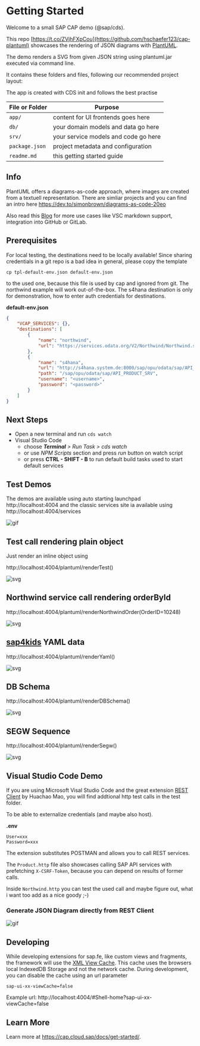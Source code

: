 # Getting Started

Welcome to a small SAP CAP demo (@sap/cds).

This repo [https://t.co/ZVjhFXpCou](https://github.com/hschaefer123/cap-plantuml) showcases the rendering of JSON diagrams with [PlantUML](https://plantuml.com/de/).

The demo renders a SVG from given JSON string using plantuml.jar executed via command line.

It contains these folders and files, following our recommended project layout:

The app is created with CDS init and follows the best practise

File or Folder | Purpose
---------|----------
`app/` | content for UI frontends goes here <not used>
`db/` | your domain models and data go here <not used>
`srv/` | your service models and code go here
`package.json` | project metadata and configuration
`readme.md` | this getting started guide

## Info
PlantUML offers a diagrams-as-code approach, where images are created from a textuell representation.
There are simliar projects and you can find an intro here
https://dev.to/simonbrown/diagrams-as-code-20eo

Also read this [Blog](https://docs-as-co.de/news/plantuml-markdown-code-gitlab-github-integration/) for more use cases
like VSC markdown support, integration into GitHub or GitLab.

## Prerequisites

For local testing, the destinations need to be locally available!
Since sharing credentials in a git repo is a bad idea in general, please copy the template 

```cp tpl-default-env.json default-env.json```

to the used one, because this file is used by cap and ignored from git.
The northwind example will work out-of-the-box. 
The s4hana destination is only for demonstration, how to enter auth credentials for destinations.

**default-env.json**
```json
{
    "VCAP_SERVICES": {},
    "destinations": [
        {
            "name": "northwind",
            "url": "https://services.odata.org/V2/Northwind/Northwind.svc"
        },
        {
            "name": "s4hana",
            "url": "http://s4hana.system.de:8000/sap/opu/odata/sap/API_PRODUCT_SRV",
            "path": "/sap/opu/odata/sap/API_PRODUCT_SRV",
            "username": "<username>",
            "password": "<password>"
        }
    ]
}
```

## Next Steps
- Open a new terminal and run `cds watch` 
- Visual Studio Code
    - choose _**Terminal** > Run Task > cds watch_
    - or use *NPM Scripts* section and press *run* button on watch script
    - or press **CTRL - SHIFT - B** to run default build tasks used to start default services

## Test Demos
The demos are available using auto starting launchpad http://localhost:4004 
and the classic services site ia available using http://localhost:4004/services

![gif](./doc/cap-plant-flp-v3.gif "FLP Animation")

## Test call rendering plain object
Just render an inline object using 

http://localhost:4004/plantuml/renderTest()

![svg](./doc/Test.svg "Test Diagram")

## Northwind service call rendering orderById

http://localhost:4004/plantuml/renderNorthwindOrder(OrderID=10248)

![svg](./doc/NorthwindOrder-v2.svg "Order Diagram")

## [sap4kids](https://github.com/SAP-samples/SAP4Kids) YAML data

http://localhost:4004/plantuml/renderYaml()

![svg](./doc/Yaml.svg "YAML data diagram")

## DB Schema

http://localhost:4004/plantuml/renderDBSchema()

![svg](./doc/DBSchema.svg "Bookschop Schemaq")

## SEGW Sequence

http://localhost:4004/plantuml/renderSegw()

![svg](./doc/SegwSequence.svg "SEGW Sequence")

## Visual Studio Code Demo
If you are using Microsoft Visal Studio Code and the great extension 
[REST Client](https://marketplace.visualstudio.com/items?itemName=humao.rest-client) by Huachao Mao,
you will find addtional http test calls in the test folder.

To be able to externalize credentials (and maybe also host).

**.env**
```
User=xxx
Password=xxx
```

The extension substitutes POSTMAN and allows you to call REST services.

The ```Product.http``` file also showcases calling SAP API services with prefetching ```X-CSRF-Token```,
because you can depend on results of former calls.

Inside ```Northwind.http``` you can test the used call and maybe figure out, what i want too add as a nice goody ;-)

### Generate JSON Diagram directly from REST Client

![gif](./doc/cap-plant-rest-client.gif "REST client diagram generation")

## Developing
While developing extensions for sap.fe, like custom views and fragments, the framework will use
the [XML View Cache](https://sapui5.hana.ondemand.com/#/topic/3d85d5eec1594be0a71236d5e61f89aa).
This cache uses the browsers local IndexedDB Storage and not the network cache.
During development, you can disable the cache using an url parameter 

```sap-ui-xx-viewCache=false```

Example url: http://localhost:4004/#Shell-home?sap-ui-xx-viewCache=false

## Learn More

Learn more at https://cap.cloud.sap/docs/get-started/.
